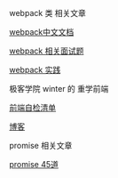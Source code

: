 webpack 类 相关文章

[webpack中文文档](https://www.webpackjs.com/concepts/)

[webpack 相关面试题](https://juejin.im/post/6844904094281236487)

[webpack 实践](https://github.com/vikingmute/webpack-for-fools/blob/master/entries/newchapter-1.md)

极客学院  winter 的 重学前端

[前端自检清单](https://juejin.im/post/6844903830887366670#heading-20)

[博客](https://github.com/careteenL/blog)

promise 相关文章

[promise 45道](https://juejin.im/post/6844904077537574919w)





